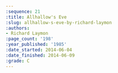 ```yaml
---
:sequence: 21
:title: Allhallow's Eve
:slug: allhallow-s-eve-by-richard-laymon
:authors:
- Richard Laymon
:page_count: '198'
:year_published: '1985'
:date_started: 2014-06-04
:date_finished: 2014-06-09
:grade: C
---
```

